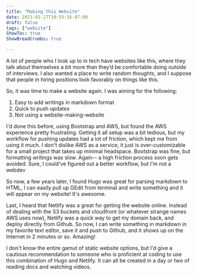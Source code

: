 ```yaml
---
title: "Making this Website"
date: 2023-02-17T10:53:16-07:00
draft: false
tags: ["website"]
ShowToc: true
ShowBreadCrumbs: true

---
```


A lot of people who I look up to in tech have websites like this, where they talk about themselves a bit more than they’d be comfortable doing outside of interviews. I also wanted a place to write random thoughts, and I suppose that people in hiring positions look favorably on things like this. 

So, it was time to make a website again. I was aiming for the following:

1. Easy to add writings in markdown format
2. Quick to push updates
3. Not using a website-making-website

I'd done this before, using Bootstrap and AWS, but found the AWS experience pretty frustrating. Getting it all setup was a bit tedious, but my workflow for pushing updates had a lot of friction, which kept me from using it much. I don't dislike AWS as a service, it just is over-customizable for a small project that takes up minimal headspace. Bootstrap was fine, but formatting writings was slow. Again-- a high friction process soon gets avoided. Sure, I could've figured out a better workflow, but I'm not a webdev

So now, a few years later, I found Hugo was great for parsing markdown to HTML, I can easily pull up GEdit from terminal and write something and it will appear on my website! It's awesome. 

Last, I heard that Netlify was a great for getting the website online. Instead of dealing with the S3 buckets and cloudfront (or whatever strange names AWS uses now), Netlify was a quick way to get my domain back, and deploy directly from Github. So now, I can write something in markdown in my favorite text editor, save it and push to Github, and it shows up on the Internet in 2 minutes or so. Amazing!

I don't know the entire gamut of static website options, but I'd give a cautious recommendation to someone who is proficient at coding to use this combination of Hugo and Netlify. It can all be created in a day or two of reading docs and watching videos. 
